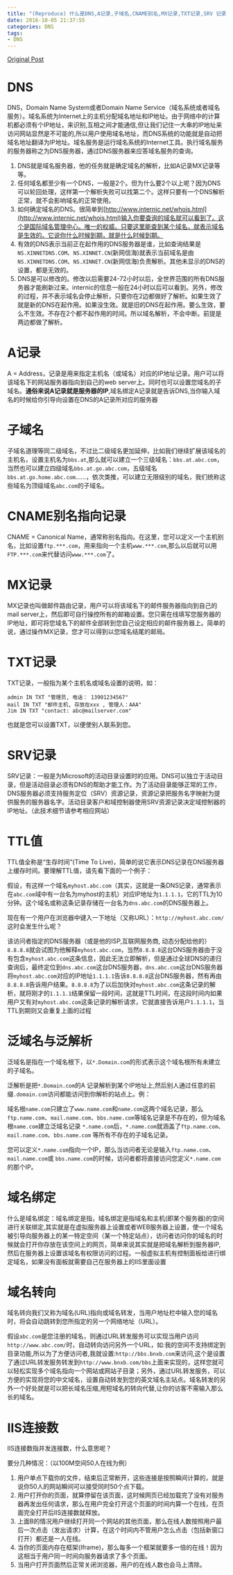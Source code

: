 ```yaml
---
title: "(Reproduce) 什么是DNS,A记录,子域名,CNAME别名,MX记录,TXT记录,SRV 记录,TTL值,泛域名(泛解析),域名转向,域名绑定"
date: 2016-10-05 21:37:55
categories: DNS
tags:
- DNS
---
```

[Original Post](http://it815.blog.51cto.com/526819/136414)

# DNS
DNS，Domain Name System或者Domain Name Service（域名系统或者域名服务）。域名系统为Internet上的主机分配域名地址和IP地址。由于网络中的计算机都必须有个IP地址，来识别,互相之间才能通信,但让我们记住一大串的IP地址来访问网站显然是不可能的,所以用户使用域名地址，而DNS系统的功能就是自动把域名地址翻译为IP地址。域名服务是运行域名系统的Internet工具。执行域名服务的服务器称之为DNS服务器，通过DNS服务器来应答域名服务的查询。

1. DNS就是域名服务器，他的任务就是确定域名的解析，比如A记录MX记录等等。 
2. 任何域名都至少有一个DNS，一般是2个。但为什么要2个以上呢？因为DNS可以轮回处理，这样第一个解析失败可以找第二个。这样只要有一个DNS解析正常，就不会影响域名的正常使用。 
3. 如何确定域名的DNS。很简单到[http://www.internic.net/whois.html](http://www.internic.net/whois.html)输入你要查询的域名就可以看到了。这个是国际域名管理中心。唯一的权威。只要这里能查到某个域名，就表示域名是生效的。它说你什么时候到期，就是什么时候到期。 
4. 有效的DNS表示当前正在起作用的DNS服务器是谁，比如查询结果是`NS.XINNETDNS.COM`、`NS.XINNET.CN`(新网信海)就表示当前域名是由`NS.XINNETDNS.COM`、`NS.XINNET.CN`(新网信海)负责解析。其他未显示的DNS的设置，都是无效的。 
5. DNS是可以修改的。修改以后需要24-72小时以后，全世界范围的所有DNS服务器才能刷新过来。internic的信息一般在24小时以后可以看到。另外，修改的过程，并不表示域名会停止解析，只要你在2边都做好了解析。如果生效了就是新的DNS在起作用。如果没生效。就是旧的DNS在起作用。要么生效，要么不生效。不存在2个都不起作用的时间。所以域名解析，不会中断。前提是两边都做了解析。 

# A记录 
A = Address，记录是用来指定主机名（或域名）对应的IP地址记录。用户可以将该域名下的网站服务器指向到自己的web server上。同时也可以设置您域名的子域名。**通俗来说A记录就是服务器的IP**,域名绑定A记录就是告诉DNS,当你输入域名的时候给你引导向设置在DNS的A记录所对应的服务器 

# 子域名
子域名道理等同二级域名，不过比二级域名更加延伸，比如我们继续扩展该域名的主机名，设置主机名为`bbs.at`,那么就可以建立一个三级域名：`bbs.at.abc.com`，当然也可以建立四级域名`bbs.at.go.abc.com`，五级域名`bbs.at.go.home.abc.com`……，依次类推，可以建立无限级别的域名，我们统称这些域名为顶级域名`abc.com`的子域名。

# CNAME别名指向记录
CNAME = Canonical Name，通常称别名指向。在这里，您可以定义一个主机别名，比如设置`ftp.***.com`，用来指向一个主机`www.***.com`,那么以后就可以用`FTP.***.com`来代替访问`www.***.com`了。

# MX记录
MX记录也叫做邮件路由记录，用户可以将该域名下的邮件服务器指向到自己的mail server上，然后即可自行操控所有的邮箱设置。您只需在线填写您服务器的IP地址，即可将您域名下的邮件全部转到您自己设定相应的邮件服务器上。简单的说，通过操作MX记录，您才可以得到以您域名结尾的邮局。

# TXT记录
TXT记录，一般指为某个主机名或域名设置的说明，如：
```
admin IN TXT "管理员, 电话： 13901234567"
mail IN TXT "邮件主机, 存放在xxx , 管理人：AAA"
Jim IN TXT "contact: abc@mailserver.com"
```

也就是您可以设置TXT，以便使别人联系到您。

# SRV记录
SRV记录：一般是为Microsoft的活动目录设置时的应用。DNS可以独立于活动目录，但是活动目录必须有DNS的帮助才能工作。为了活动目录能够正常的工作，DNS服务器必须支持服务定位（SRV）资源记录，资源记录把服务名字映射为提供服务的服务器名字。活动目录客户和域控制器使用SRV资源记录决定域控制器的IP地址。（此技术细节请参考相应网站）

# TTL值
TTL值全称是“生存时间”(Time To Live)，简单的说它表示DNS记录在DNS服务器上缓存时间。要理解TTL值，请先看下面的一个例子：

假设，有这样一个域名`myhost.abc.com`（其实，这就是一条DNS记录，通常表示在`abc.com`域中有一台名为myhost的主机）对应IP地址为`1.1.1.1`，它的TTL为10分钟。这个域名或称这条记录存储在一台名为`dns.abc.com`的DNS服务器上。

现在有一个用户在浏览器中键入一下地址（又称URL）：`http://myhost.abc.com/`这时会发生什么呢？ 

该访问者指定的DNS服务器（或是他的ISP,互联网服务商, 动态分配给他的）`8.8.8.8`就会试图为他解释`myhost.abc.com`，当然`8.8.8.8`这台DNS服务器由于没有包含`myhost.abc.com`这条信息，因此无法立即解析，但是通过全球DNS的递归查询后，最终定位到`dns.abc.com`这台DNS服务器，`dns.abc.com`这台DNS服务器将`myhost.abc.com`对应的IP地址`1.1.1.1`告诉`8.8.8.8`这台DNS服务器，然有再由`8.8.8.8`告诉用户结果。`8.8.8.8`为了以后加快对`myhost.abc.com`这条记录的解析，就将刚才的`1.1.1.1`结果保留一段时间，这就是TTL时间，在这段时间内如果用户又有对`myhost.abc.com`这条记录的解析请求，它就直接告诉用户`1.1.1.1`，当TTL到期则又会重复上面的过程

# 泛域名与泛解析
泛域名是指在一个域名根下，以`*.Domain.com`的形式表示这个域名根所有未建立的子域名。 

泛解析是把`*.Domain.com`的A 记录解析到某个IP地址上,然后别人通过任意的前缀`.domain.com`访问都能访问到你解析的站点上。例： 

域名根`name.com`只建立了`www.name.com`和`name.com`这两个域名记录，那么`ftp.name.com`、`mail.name.com`、`bbs.name.com`等域名记录是不存在的，但为域名根`name.com`建立泛域名记录 `*.name.com`后，`*.name.com`就涵盖了`ftp.name.com`、`mail.name.com`、`bbs.name.com` 等所有不存在的子域名记录。

您可以定义`*.name.com`指向一个IP，那么当访问者无论是输入`ftp.name.com`、`mail.name.com`或 `bbs.name.com`的时候，访问者都将直接访问您定义`*.name.com`的那个IP。

# 域名绑定
什么是域名绑定：域名绑定是指，域名绑定是指域名和主机(即某个服务器)的空间进行关联绑定,其实就是在虚拟服务器上设置或者WEB服务器上设置，使一个域名被引导向服务器上的某一特定空间（某一个特定站点），访问者访问你的域名的时候就会打开你存放在该空间上的网页，简单来说其实就是把域名解析到服务器IP,然后在服务器上设置该域名有权限访问的过程。一般虚拟主机有控制面板给进行绑定域名，如果没有面板就需要自己在服务器上的IIS里面设置

# 域名转向
域名转向我们又称为域名(URL)指向或域名转发，当用户地址栏中输入您的域名时，将会自动跳转到您所指定的另一个网络地址（URL）。 

假设`abc.com`是您注册的域名，则通过URL转发服务可以实现当用户访问`http://www.abc.com/`时，自动转向访问另外一个URL，如:我的空间不支持绑定到目录功能,所以为了方便访问者,我就设置:`http://bbs.bnxb.com`来访问,这个是设置了通过URL转发服务转发到`http://www.bnxb.com/bbs`上面来实现的，这样您就可以轻松实现多个域名指向一个网站或网站子目录；另外，通过URL转发服务，可以方便的实现将您的中文域名，设置自动转发到您的英文域名主站点。域名转发的另外一个好处就是可以把长域名压缩,用短域名的转向代替,让你的访客不需输入那么长的域名。

# IIS连接数
IIS连接数指并发连接数，什么意思呢？

要分几种情况：（以100M空间50人在线为例）

1. 用户单点下载你的文件，结束后正常断开，这些连接是按照瞬间计算的，就是说你50人的网站瞬间可以接受同时50个点下载。
2. 用户打开你的页面，就算停留在该页面，这时候网页已经加载完了没有对服务器再发出任何请求，那么在用户完全打开这个页面的时间内算一个在线，在页面完全打开后IIS连接数就释放。
3. 上面B的情况用户继续打开同一个网站的其他页面，那么在线人数按照用户最后一次点击（发出请求）计算，在这个时间内不管用户怎么点击（包括新窗口打开）都还是一人在线。
4. 当你的页面内存在框架(Iframe)，那么每多一个框架就要多一倍的在线！因为这相当于用户同一时间向服务器请求了多个页面。
5. 当用户打开页面然后正常关闭浏览器，用户的在线人数也会马上清除。
